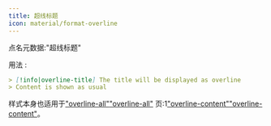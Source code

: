 ```yaml
---
title: 超线标题
icon: material/format-overline
---
```


点名元数据:"超线标题"

用法 :

```md
> [!info|overline-title] The title will be displayed as overline
> Content is shown as usual
```

样式本身也适用于["overline-all"](../combined-styling/page-21.md)["overline-all"](../combined-styling/page-21.md)
页:1["overline-content"](../content-styling/page-11.md)["overline-content"](../content-styling/page-11.md)。

